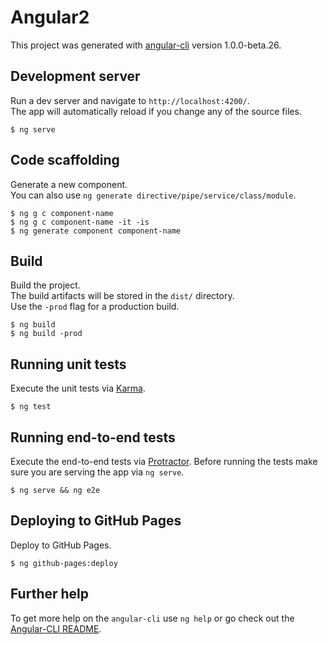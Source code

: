 # Angular2
This project was generated with [angular-cli](https://github.com/angular/angular-cli) version 1.0.0-beta.26.

## Development server
Run a dev server and navigate to `http://localhost:4200/`.  
The app will automatically reload if you change any of the source files.
```
$ ng serve
```

## Code scaffolding
Generate a new component.  
You can also use `ng generate directive/pipe/service/class/module`.
```
$ ng g c component-name
$ ng g c component-name -it -is
$ ng generate component component-name
```

## Build
Build the project.  
The build artifacts will be stored in the `dist/` directory.  
Use the `-prod` flag for a production build.
```
$ ng build
$ ng build -prod
```

## Running unit tests
Execute the unit tests via [Karma](https://karma-runner.github.io).
```
$ ng test
```

## Running end-to-end tests
Execute the end-to-end tests via [Protractor](http://www.protractortest.org/).
Before running the tests make sure you are serving the app via `ng serve`.
```
$ ng serve && ng e2e
```

## Deploying to GitHub Pages
Deploy to GitHub Pages.
```
$ ng github-pages:deploy
```

## Further help
To get more help on the `angular-cli` use `ng help` or go check out the [Angular-CLI README](https://github.com/angular/angular-cli/blob/master/README.md).
